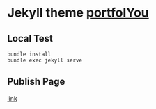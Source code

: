 # Jekyll theme [portfolYou](https://github.com/YoussefRaafatNasry/portfolYOU)

## Local Test
```
bundle install
bundle exec jekyll serve
```

## Publish Page
[link](https://docs.github.com/en/pages/getting-started-with-github-pages/configuring-a-publishing-source-for-your-github-pages-site)
